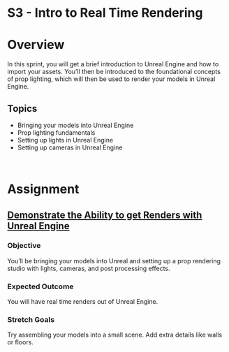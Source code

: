 # S3 - Intro to Real Time Rendering

<h1><span>Overview</span></h1>
<p><span>In this sprint, you will get a brief introduction to Unreal Engine and how to import your assets. You’ll then be introduced to the foundational concepts of prop lighting, which will then be used to render your models in Unreal Engine.</span></p>
<h2><span>Topics</span></h2>
<ul>
<li aria-level="1"><span>Bringing your models into Unreal Engine</span></li>
<li aria-level="1"><span>Prop lighting fundamentals</span></li>
<li aria-level="1"><span>Setting up lights in Unreal Engine</span></li>
<li aria-level="1"><span>Setting up cameras in Unreal Engine</span></li>
</ul>
<p>&nbsp;</p>
<h1><span>Assignment</span></h1>
<h2><a title="Assignment: Render Your Models" href="https://vertexschool.instructure.com/courses/172/assignments/1658" data-api-endpoint="https://vertexschool.instructure.com/api/v1/courses/172/assignments/1658" data-api-returntype="Assignment"><span>Demonstrate the Ability to get Renders with Unreal Engine</span></a></h2>
<h3><strong>Objective</strong></h3>
<p><span>You’ll be bringing your models into Unreal and setting up a prop rendering studio with lights, cameras, and post processing effects.&nbsp;&nbsp;</span></p>
<h3><strong>Expected Outcome</strong></h3>
<p><span>You will have real time renders out of Unreal Engine.</span></p>
<h3><strong>Stretch Goals</strong></h3>
<p><span>Try assembling your models into a small scene. Add extra details like walls or floors.</span></p>